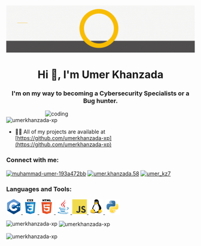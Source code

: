 ![logo](https://github.com/umerkhanzada-xp/umerkhanzada-xp/blob/main/Green%20and%20White%20Aesthetic%20Interior%20Designer%20LinkedIn%20Banner.gif)
<h1 align="center">Hi 👋, I'm Umer Khanzada</h1>
<h3 align="center">I'm on my way to becoming a Cybersecurity Specialists or a Bug hunter.</h3>

<img align="right" alt="coding" width="400" src="https://media0.giphy.com/media/v1.Y2lkPTc5MGI3NjExczcydm5vbjhqbThpb2gzZXRsNTRwdzZxMmtqMXR0cDB6d3Rzczg3eCZlcD12MV9pbnRlcm5hbF9naWZfYnlfaWQmY3Q9Zw/XX0V50HI1rWAzVfABm/giphy.webp">

<p align="left"> <img src="https://komarev.com/ghpvc/?username=umerkhanzada-xp&label=Profile%20views&color=0e75b6&style=flat" alt="umerkhanzada-xp" /> </p>

- 👨‍💻 All of my projects are available at [https://github.com/umerkhanzada-xp](https://github.com/umerkhanzada-xp)

<h3 align="left">Connect with me:</h3>
<p align="left">
<a href="https://linkedin.com/in/muhammad-umer-193a472bb" target="blank"><img align="center" src="https://raw.githubusercontent.com/rahuldkjain/github-profile-readme-generator/master/src/images/icons/Social/linked-in-alt.svg" alt="muhammad-umer-193a472bb" height="30" width="40" /></a>
<a href="https://fb.com/umer.khanzada.58" target="blank"><img align="center" src="https://raw.githubusercontent.com/rahuldkjain/github-profile-readme-generator/master/src/images/icons/Social/facebook.svg" alt="umer.khanzada.58" height="30" width="40" /></a>
<a href="https://instagram.com/umer_kz7" target="blank"><img align="center" src="https://raw.githubusercontent.com/rahuldkjain/github-profile-readme-generator/master/src/images/icons/Social/instagram.svg" alt="umer_kz7" height="30" width="40" /></a>
</p>

<h3 align="left">Languages and Tools:</h3>
<p align="left"> <a href="https://www.w3schools.com/cpp/" target="_blank" rel="noreferrer"> <img src="https://raw.githubusercontent.com/devicons/devicon/master/icons/cplusplus/cplusplus-original.svg" alt="cplusplus" width="40" height="40"/> </a> <a href="https://www.w3schools.com/css/" target="_blank" rel="noreferrer"> <img src="https://raw.githubusercontent.com/devicons/devicon/master/icons/css3/css3-original-wordmark.svg" alt="css3" width="40" height="40"/> </a> <a href="https://www.w3.org/html/" target="_blank" rel="noreferrer"> <img src="https://raw.githubusercontent.com/devicons/devicon/master/icons/html5/html5-original-wordmark.svg" alt="html5" width="40" height="40"/> </a> <a href="https://www.java.com" target="_blank" rel="noreferrer"> <img src="https://raw.githubusercontent.com/devicons/devicon/master/icons/java/java-original.svg" alt="java" width="40" height="40"/> </a> <a href="https://developer.mozilla.org/en-US/docs/Web/JavaScript" target="_blank" rel="noreferrer"> <img src="https://raw.githubusercontent.com/devicons/devicon/master/icons/javascript/javascript-original.svg" alt="javascript" width="40" height="40"/> </a> <a href="https://www.linux.org/" target="_blank" rel="noreferrer"> <img src="https://raw.githubusercontent.com/devicons/devicon/master/icons/linux/linux-original.svg" alt="linux" width="40" height="40"/> </a> <a href="https://www.python.org" target="_blank" rel="noreferrer"> <img src="https://raw.githubusercontent.com/devicons/devicon/master/icons/python/python-original.svg" alt="python" width="40" height="40"/> </a> </p>

<p><img align="left" src="https://github-readme-stats.vercel.app/api/top-langs?username=umerkhanzada-xp&show_icons=true&locale=en&layout=compact" alt="umerkhanzada-xp" /></p>

<p>&nbsp;<img align="center" src="https://github-readme-stats.vercel.app/api?username=umerkhanzada-xp&show_icons=true&locale=en" alt="umerkhanzada-xp" /></p>

<p><img align="center" src="https://github-readme-streak-stats.herokuapp.com/?user=umerkhanzada-xp&" alt="umerkhanzada-xp" /></p>

